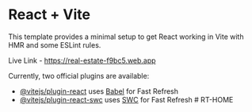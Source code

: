 # React + Vite

This template provides a minimal setup to get React working in Vite with HMR and some ESLint rules.

Live Link - https://real-estate-f9bc5.web.app

Currently, two official plugins are available:

- [@vitejs/plugin-react](https://github.com/vitejs/vite-plugin-react/blob/main/packages/plugin-react/README.md) uses [Babel](https://babeljs.io/) for Fast Refresh
- [@vitejs/plugin-react-swc](https://github.com/vitejs/vite-plugin-react-swc) uses [SWC](https://swc.rs/) for Fast Refresh
#   R T - H O M E 
 
 

